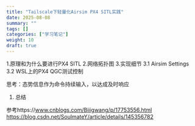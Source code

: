 ```yaml
---
title: "Tailscale下轻量化Airsim PX4 SITL实践"
date: 2025-08-08
summary: ""
tags: []
categories: ["学习笔记"]
weight: 10
draft: true
---
```


1.原理和为什么要进行PX4 SITL 
2.网络拓扑图
3.实现细节
3.1 Airsim Settings
3.2 WSL上的PX4 QGC测试控制

思考：态势信息作为命令持续输入，以达成及时响应
1. 总结

参考https://www.cnblogs.com/Biiigwang/p/17753556.html
https://blog.csdn.net/SoulmateY/article/details/145356782